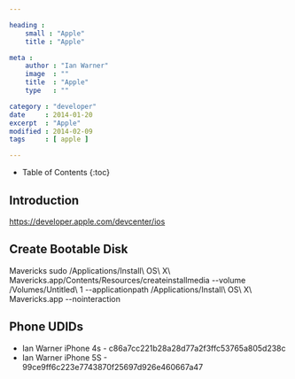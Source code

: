```yaml
---

heading :
    small : "Apple"
    title : "Apple"

meta :
    author : "Ian Warner"
    image  : ""
    title  : "Apple"
    type   : ""

category : "developer"
date     : 2014-01-20
excerpt  : "Apple"
modified : 2014-02-09
tags     : [ apple ]

---
```


* Table of Contents
{:toc}

## Introduction
https://developer.apple.com/devcenter/ios

## Create Bootable Disk

Mavericks
    sudo /Applications/Install\ OS\ X\ Mavericks.app/Contents/Resources/createinstallmedia --volume /Volumes/Untitled\ 1 --applicationpath /Applications/Install\ OS\ X\ Mavericks.app --nointeraction

## Phone UDIDs

* Ian Warner iPhone 4s - c86a7cc221b28a28d77a2f3ffc53765a805d238c
* Ian Warner iPhone 5S - 99ce9ff6c223e7743870f25697d926e460667a47